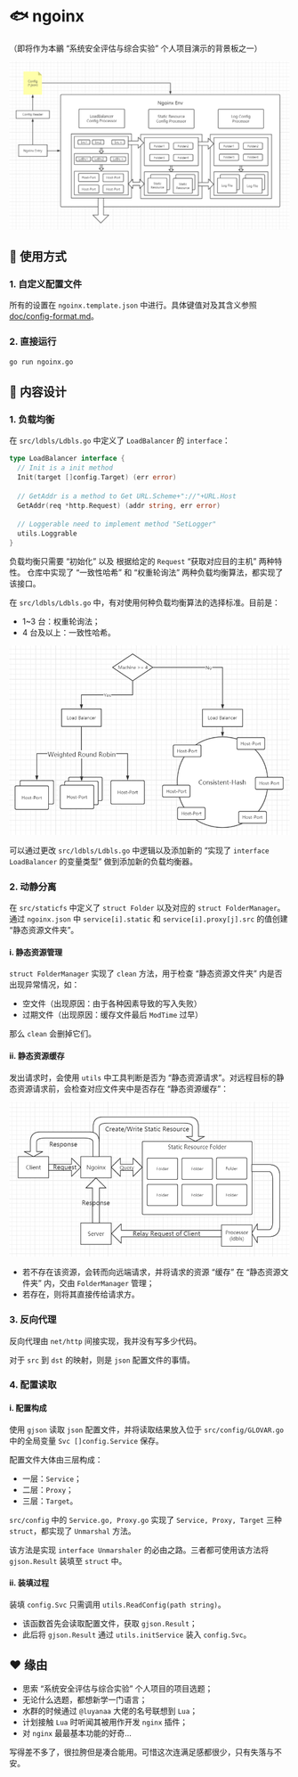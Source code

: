 # :fish: ngoinx

（即将作为本鶸 “系统安全评估与综合实验” 个人项目演示的背景板之一）

![架构图](README.assets/topo.png)

## :hammer: 使用方式

### 1. 自定义配置文件

所有的设置在 `ngoinx.template.json` 中进行。具体键值对及其含义参照 [doc/config-format.md](https://github.com/skyleaworlder/ngoinx/blob/main/doc/config-format.md)。

### 2. 直接运行

```bash
go run ngoinx.go
```

## :pencil: 内容设计

### 1. 负载均衡

在 `src/ldbls/Ldbls.go` 中定义了 `LoadBalancer` 的 `interface`：

```go
type LoadBalancer interface {
  // Init is a init method
  Init(target []config.Target) (err error)

  // GetAddr is a method to Get URL.Scheme+"://"+URL.Host
  GetAddr(req *http.Request) (addr string, err error)

  // Loggerable need to implement method "SetLogger"
  utils.Loggrable
}
```

负载均衡只需要 “初始化” 以及 根据给定的 `Request` “获取对应目的主机” 两种特性。
仓库中实现了 “一致性哈希” 和 “权重轮询法” 两种负载均衡算法，都实现了该接口。

在 `src/ldbls/Ldbls.go` 中，有对使用何种负载均衡算法的选择标准。目前是：

* 1~3 台：权重轮询法；
* 4 台及以上：一致性哈希。

![负载均衡默认选择](README.assets/Ldbls.png)

可以通过更改 `src/ldbls/Ldbls.go` 中逻辑以及添加新的 “实现了 `interface LoadBalancer` 的变量类型” 做到添加新的负载均衡器。

### 2. 动静分离

在 `src/staticfs` 中定义了 `struct Folder` 以及对应的 `struct FolderManager`。通过 `ngoinx.json` 中 `service[i].static` 和 `service[i].proxy[j].src` 的值创建 “静态资源文件夹”。

#### i. 静态资源管理

`struct FolderManager` 实现了 `clean` 方法，用于检查 “静态资源文件夹” 内是否出现异常情况，如：

* 空文件（出现原因：由于各种因素导致的写入失败）
* 过期文件（出现原因：缓存文件最后 `ModTime` 过早）

那么 `clean` 会删掉它们。

#### ii. 静态资源缓存

发出请求时，会使用 `utils` 中工具判断是否为 “静态资源请求”。对远程目标的静态资源请求前，会检查对应文件夹中是否存在 “静态资源缓存”：

![分离/缓存 过程](README.assets/StaticDynamic.png)

* 若不存在该资源，会转而向远端请求，并将请求的资源 “缓存” 在 “静态资源文件夹” 内，交由 `FolderManager` 管理；
* 若存在，则将其直接传给请求方。

### 3. 反向代理

反向代理由 `net/http` 间接实现，我并没有写多少代码。

对于 `src` 到 `dst` 的映射，则是 `json` 配置文件的事情。

### 4. 配置读取

#### i. 配置构成

使用 `gjson` 读取 `json` 配置文件，并将读取结果放入位于 `src/config/GLOVAR.go` 中的全局变量 `Svc []config.Service` 保存。

配置文件大体由三层构成：

* 一层：`Service`；
* 二层：`Proxy`；
* 三层：`Target`。

`src/config` 中的 `Service.go, Proxy.go` 实现了 `Service, Proxy, Target` 三种 `struct`，都实现了 `Unmarshal` 方法。

该方法是实现 `interface Unmarshaler` 的必由之路。三者都可使用该方法将 `gjson.Result` 装填至 `struct` 中。

#### ii. 装填过程

装填 `config.Svc` 只需调用 `utils.ReadConfig(path string)`。

* 该函数首先会读取配置文件，获取 `gjson.Result`；
* 此后将 `gjson.Result` 通过 `utils.initService` 装入 `config.Svc`。

## :heart: 缘由

* 思索 “系统安全评估与综合实验” 个人项目的项目选题；
* 无论什么选题，都想新学一门语言；
* 水群的时候通过 `@luyanaa` 大佬的名号联想到 `Lua`；
* 计划接触 `Lua` 时听闻其被用作开发 `nginx` 插件；
* 对 `nginx` 最最基本功能的好奇...

写得差不多了，很拉胯但是凑合能用。可惜这次连满足感都很少，只有失落与不安。
